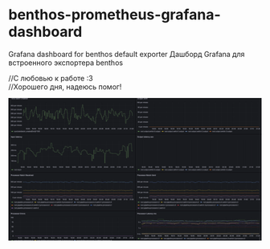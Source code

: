 # benthos-prometheus-grafana-dashboard
Grafana dashboard for benthos default exporter
Дашборд Grafana для встроенного экспортера benthos

//С любовью к работе :З <br>
//Хорошего дня, надеюсь помог!

![](images/image.png)